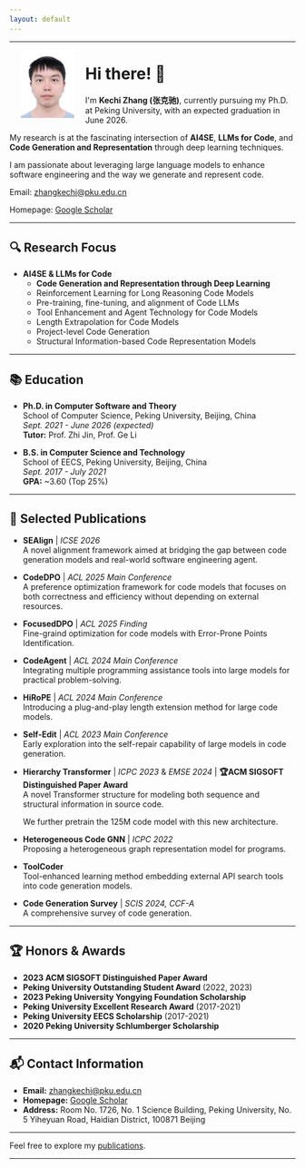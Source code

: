 ```yaml
---
layout: default
---
```


---

<img align="left" src="assets/photo.png" height="120" hspace="20">

# Hi there! 👋


I'm **Kechi Zhang (张克驰)**, currently pursuing my Ph.D. at Peking University, with an expected graduation in June 2026. 

My research is at the fascinating intersection of **AI4SE**, **LLMs for Code**, and **Code Generation and Representation** through deep learning techniques. 

I am passionate about leveraging large language models to enhance software engineering and the way we generate and represent code.

Email: zhangkechi@pku.edu.cn

Homepage: [Google Scholar](https://scholar.google.com/citations?user=6AuwtXwAAAAJ&hl=en)

---

## 🔍 **Research Focus**

- **AI4SE & LLMs for Code**
  - **Code Generation and Representation through Deep Learning**
  - Reinforcement Learning for Long Reasoning Code Models
  - Pre-training, fine-tuning, and alignment of Code LLMs
  - Tool Enhancement and Agent Technology for Code Models
  - Length Extrapolation for Code Models
  - Project-level Code Generation
  - Structural Information-based Code Representation Models

---

## 📚 **Education**

- **Ph.D. in Computer Software and Theory**  
  School of Computer Science, Peking University, Beijing, China  
  *Sept. 2021 - June 2026 (expected)*  
  **Tutor:** Prof. Zhi Jin, Prof. Ge Li

- **B.S. in Computer Science and Technology**  
  School of EECS, Peking University, Beijing, China  
  *Sept. 2017 - July 2021*  
  **GPA:** ~3.60 (Top 25%)

---

## 📝 **Selected Publications**

- **SEAlign** | *ICSE 2026*  
  A novel alignment framework aimed at bridging the gap between code generation models and real-world software engineering agent.

- **CodeDPO** | *ACL 2025 Main Conference*  
  A preference optimization framework for code models that focuses on both correctness and efficiency without depending on external resources.

- **FocusedDPO** | *ACL 2025 Finding*  
  Fine-graind optimization for code models with Error-Prone Points Identification.

- **CodeAgent** | *ACL 2024 Main Conference*  
  Integrating multiple programming assistance tools into large models for practical problem-solving.
  
- **HiRoPE** | *ACL 2024 Main Conference*  
  Introducing a plug-and-play length extension method for large code models.
  
- **Self-Edit** | *ACL 2023 Main Conference*  
  Early exploration into the self-repair capability of large models in code generation.
  
- **Hierarchy Transformer** | *ICPC 2023* & *EMSE 2024* | **🏆ACM SIGSOFT Distinguished Paper Award**  
  A novel Transformer structure for modeling both sequence and structural information in source code.
  
  We further pretrain the 125M code model with this new architecture.
  
- **Heterogeneous Code GNN** | *ICPC 2022*  
  Proposing a heterogeneous graph representation model for programs.

- **ToolCoder**  
  Tool-enhanced learning method embedding external API search tools into code generation models.
  
- **Code Generation Survey** | *SCIS 2024, CCF-A*  
  A comprehensive survey of code generation.

---

## 🏆 **Honors & Awards**

- **2023 ACM SIGSOFT Distinguished Paper Award**
- **Peking University Outstanding Student Award** (2022, 2023)
- **2023 Peking University Yongying Foundation Scholarship**
- **Peking University Excellent Research Award** (2017-2021)
- **Peking University EECS Scholarship** (2017-2021)
- **2020 Peking University Schlumberger Scholarship**

---

## 📬 **Contact Information**

- **Email:** [zhangkechi@pku.edu.cn](mailto:zhangkechi@pku.edu.cn)  
- **Homepage:** [Google Scholar](https://scholar.google.com/citations?user=6AuwtXwAAAAJ)  
- **Address:** Room No. 1726, No. 1 Science Building, Peking University, No. 5 Yiheyuan Road, Haidian District, 100871 Beijing

---

Feel free to explore my [publications](/publications/).

---
